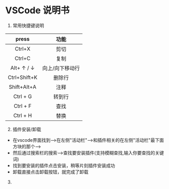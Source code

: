 #       VSCode 说明书 
1. 常用快捷键说明

 |    press    |         功能      | 
 | :---------: | :---------------: |
 | Ctrl+X      |         剪切      | 
 | Ctrl+C      |         复制      |  
 | Alt+ ↑ / ↓  |    向上/向下移动行 | 
 | Ctrl+Shift+K|         删除行    | 
 | Shift+Alt+A |         注释      |
 | Ctrl + G    |         转到行    |
 | Ctrl + F    |         查找      |
 | Ctrl + H    |         替换      |

2. 插件安装/卸载
*  在vscode界面找到——>在左侧"活动栏"——>和插件相关的在左侧"活动栏"最下面方块的那个——>
*  然后通过搜索栏的搜索——>查找要安装插件(支持模糊查找,输入你要查找的关键词)
*  找到要安装的插件点击安装，稍等片刻插件安装成功
*  卸载直接点击卸载按钮，就完成了卸载

3. 